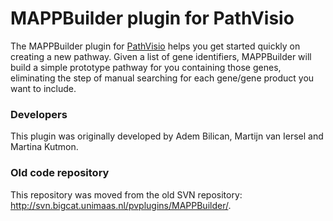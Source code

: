 # MAPPBuilder plugin for PathVisio

The MAPPBuilder plugin for <a href="http://www.pathvisio.org" target="_blank">PathVisio</a> helps you get started quickly on creating a new pathway. Given a list of gene identifiers, MAPPBuilder will build a simple prototype pathway for you containing those genes, eliminating the step of manual searching for each gene/gene product you want to include.

### Developers
This plugin was originally developed by Adem Bilican, Martijn van Iersel and Martina Kutmon.

### Old code repository
This repository was moved from the old SVN repository: http://svn.bigcat.unimaas.nl/pvplugins/MAPPBuilder/.
